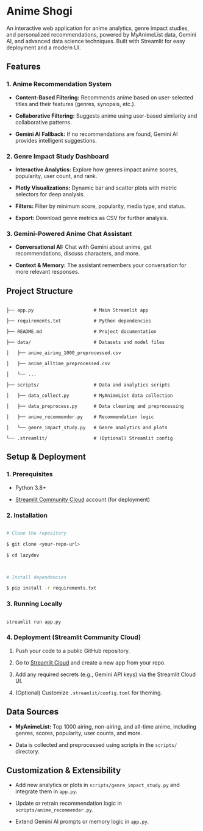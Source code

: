 # **Anime Shogi**


An interactive web application for anime analytics, genre impact studies, and personalized recommendations, powered by MyAnimeList data, Gemini AI, and advanced data science techniques. Built with Streamlit for easy deployment and a modern UI.

  

## Features

  

### 1. Anime Recommendation System

- **Content-Based Filtering:** Recommends anime based on user-selected titles and their features (genres, synopsis, etc.).

- **Collaborative Filtering:** Suggests anime using user-based similarity and collaborative patterns.

- **Gemini AI Fallback:** If no recommendations are found, Gemini AI provides intelligent suggestions.

  

### 2. Genre Impact Study Dashboard

- **Interactive Analytics:** Explore how genres impact anime scores, popularity, user count, and rank.

- **Plotly Visualizations:** Dynamic bar and scatter plots with metric selectors for deep analysis.

- **Filters:** Filter by minimum score, popularity, media type, and status.

- **Export:** Download genre metrics as CSV for further analysis.

  

### 3. Gemini-Powered Anime Chat Assistant

- **Conversational AI:** Chat with Gemini about anime, get recommendations, discuss characters, and more.

- **Context & Memory:** The assistant remembers your conversation for more relevant responses.

  

## Project Structure

  

```

├── app.py                      # Main Streamlit app

├── requirements.txt            # Python dependencies

├── README.md                   # Project documentation

├── data/                       # Datasets and model files

│   ├── anime_airing_1000_preprocessed.csv

│   ├── anime_alltime_preprocessed.csv

│   └── ...

├── scripts/                    # Data and analytics scripts

│   ├── data_collect.py         # MyAnimeList data collection

│   ├── data_preprocess.py      # Data cleaning and preprocessing

│   ├── anime_recommender.py    # Recommendation logic

│   └── genre_impact_study.py   # Genre analytics and plots

└── .streamlit/                 # (Optional) Streamlit config

```

  

## Setup & Deployment

  

### 1. Prerequisites

- Python 3.8+

- [Streamlit Community Cloud](https://streamlit.io/cloud) account (for deployment)

  

### 2. Installation

```bash

# Clone the repository

$ git clone <your-repo-url>

$ cd lazydev

  

# Install dependencies

$ pip install -r requirements.txt

```

  

### 3. Running Locally

```bash

streamlit run app.py

```

  

### 4. Deployment (Streamlit Community Cloud)

1. Push your code to a public GitHub repository.

2. Go to [Streamlit Cloud](https://streamlit.io/cloud) and create a new app from your repo.

3. Add any required secrets (e.g., Gemini API keys) via the Streamlit Cloud UI.

4. (Optional) Customize `.streamlit/config.toml` for theming.

  

## Data Sources

- **MyAnimeList:** Top 1000 airing, non-airing, and all-time anime, including genres, scores, popularity, user counts, and more.

- Data is collected and preprocessed using scripts in the `scripts/` directory.

  

## Customization & Extensibility

- Add new analytics or plots in `scripts/genre_impact_study.py` and integrate them in `app.py`.

- Update or retrain recommendation logic in `scripts/anime_recommender.py`.

- Extend Gemini AI prompts or memory logic in `app.py`.
